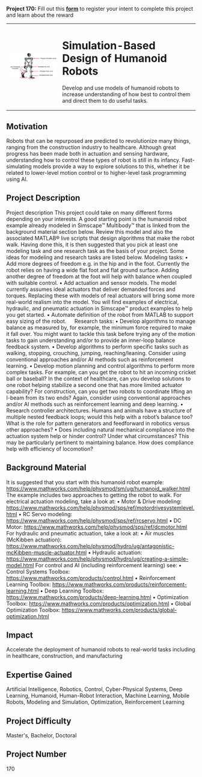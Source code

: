 **Project 170:** Fill out this <strong>[form](https://forms.office.com/Pages/ResponsePage.aspx?id=ETrdmUhDaESb3eUHKx3B5lOTzSa_A6lPqq2LJKzvpM5UMTBZRkc4UTRETjFERVRDWllQRE40OUFSQS4u)</strong> to  register your intent to complete this project and learn about the reward

<table>
<td><img src="/images/humanoidRobot.png"  width=500 /></td>
<td><p><h1>Simulation-Based Design of Humanoid Robots</h1></p>
<p> Develop and use models of humanoid robots to increase understanding of how best to control them and direct them to do useful tasks.</p>
</table>

## Motivation

Robots that can be repurposed are predicted to revolutionize many things, ranging from the construction industry to healthcare. Although great progress has been made both in actuation and sensing hardware, understanding how to control these types of robot is still in its infancy. Fast-simulating models provide a way to explore solutions to this, whether it be related to lower-level motion control or to higher-level task programming using AI.

## Project Description

Project description 
This project could take on many different forms depending on your interests.  A good starting point is the humanoid robot example already modeled in Simscape™ Multibody™ that is linked from the background material section below. Review this model and also the associated MATLAB® live scripts that design algorithms that make the robot walk. Having done this, it is then suggested that you pick at least one modeling task and one research task as the basis of your project. Some ideas for modeling and research tasks are listed below.
Modeling tasks:
•	Add more degrees of freedom e.g. in the hip and in the foot. Currently the robot relies on having a wide flat foot and flat ground surface. Adding another degree of freedom at the foot will help with balance when coupled with suitable control.
•	Add actuation and sensor models. The model currently assumes ideal actuators that deliver demanded forces and torques. Replacing these with models of real actuators will bring some more real-world realism into the model. You will find examples of electrical, hydraulic, and pneumatic actuation in Simscape™ product examples to help you get started.
•	Automate definition of the robot from MATLAB to support easy sizing of the robot.
 
Research tasks:
•	Develop algorithms to manage balance as measured by, for example, the minimum force required to make it fall over. You might want to tackle this task before trying any of the motion tasks to gain understanding and/or to provide an inner-loop balance feedback system.
•	Develop algorithms to perform specific tasks such as walking, stopping, crouching, jumping, reaching/leaning. Consider using conventional approaches and/or AI methods such as reinforcement learning.
•	Develop motion planning and control algorithms to perform more complex tasks. For example, can you get the robot to hit an incoming cricket ball or baseball? In the context of healthcare, can you develop solutions to one robot helping stabilize a second one that has more limited actuator capability? For construction, can you get two robots to coordinate lifting an I-beam from its two ends? Again, consider using conventional approaches and/or AI methods such as reinforcement learning and deep learning.
•	Research controller architectures. Humans and animals have a structure of multiple nested feedback loops; would this help with a robot’s balance too? What is the role for pattern generators and feedforward in robotics versus other approaches?
•	Does including natural mechanical compliance into the actuation system help or hinder control? Under what circumstances? This may be particularly pertinent to maintaining balance. How does compliance help with efficiency of locomotion?


## Background Material

It is suggested that you start with this humanoid robot example:
https://www.mathworks.com/help/physmod/sm/ug/humanoid_walker.html
The example includes two approaches to getting the robot to walk.
For electrical actuation modeling, take a look at:
•	Motor & Drive modeling: https://www.mathworks.com/help/physmod/sps/ref/motordrivesystemlevel.html 
•	RC Servo modeling: https://www.mathworks.com/help/physmod/sps/ref/rcservo.html 
•	DC Motor: https://www.mathworks.com/help/physmod/sps/ref/dcmotor.html 
For hydraulic and pneumatic actuation, take a look at:
•	Air muscles (McKibben actuation): https://www.mathworks.com/help/physmod/hydro/ug/antagonistic-mcKibben-muscle-actuator.html
•	Hydraulic actuation: https://www.mathworks.com/help/physmod/hydro/ug/creating-a-simple-model.html 
For control and AI (including reinforcement learning) see:
•	Control Systems Toolbox: https://www.mathworks.com/products/control.html
•	Reinforcement Learning Toolbox: https://www.mathworks.com/products/reinforcement-learning.html 
•	Deep Learning Toolbox: https://www.mathworks.com/products/deep-learning.html 
•	Optimization Toolbox: https://www.mathworks.com/products/optimization.html 
•	Global Optimization Toolbox: https://www.mathworks.com/products/global-optimization.html


## Impact

Accelerate the deployment of humanoid robots to real-world tasks including in healthcare, construction, and manufacturing

## Expertise Gained 

Artificial Intelligence, Robotics, Control, Cyber-Physical Systems, Deep Learning, Humanoid, Human-Robot Interaction, Machine Learning, Mobile Robots, Modeling and Simulation, Optimization, Reinforcement Learning


## Project Difficulty

Master's, Bachelor, Doctoral

## Project Number

170